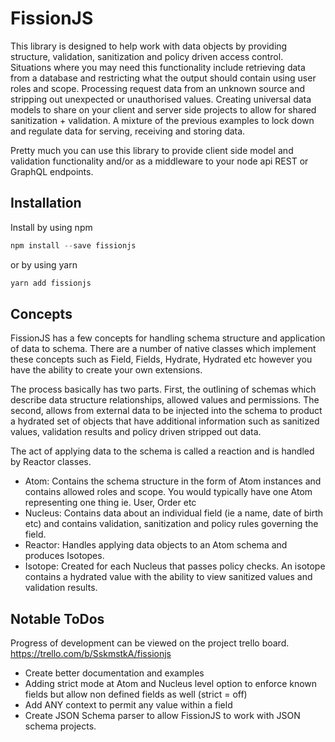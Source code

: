 # FissionJS

This library is designed to help work with data objects by providing structure, validation, sanitization and policy driven access control. Situations where you may need this functionality include retrieving data from a database and restricting what the output should contain using user roles and scope. Processing request data from an unknown source and stripping out unexpected or unauthorised values. Creating universal data models to share on your client and server side projects to allow for shared sanitization + validation. A mixture of the previous examples to lock down and regulate data for serving, receiving and storing data. 

Pretty much you can use this library to provide client side model and validation functionality and/or as a middleware to your node api REST or GraphQL endpoints.


## Installation
Install by using npm 

```javascript
npm install --save fissionjs
```

or by using yarn
```javascript
yarn add fissionjs
```

## Concepts
FissionJS has a few concepts for handling schema structure and application of data to schema. There are a number of native classes which implement these concepts such as Field, Fields, Hydrate, Hydrated etc however you have the ability to create your own extensions.

The process basically has two parts. First, the outlining of schemas which describe data structure relationships, allowed values and permissions. The second, allows from external data to be injected into the schema to product a hydrated set of objects that have additional information such as sanitized values, validation results and policy driven stripped out data.

The act of applying data to the schema is called a reaction and is handled by Reactor classes.

- Atom: Contains the schema structure in the form of Atom instances and contains allowed roles and scope. You would typically have one Atom representing one thing ie. User, Order etc
- Nucleus: Contains data about an individual field (ie a name, date of birth etc) and contains validation, sanitization and policy rules governing the field.
- Reactor: Handles applying data objects to an Atom schema and produces Isotopes.
- Isotope: Created for each Nucleus that passes policy checks. An isotope contains a hydrated value with the ability to view sanitized values and validation results.

## Notable ToDos
Progress of development can be viewed on the project trello board. https://trello.com/b/SskmstkA/fissionjs

- Create better documentation and examples
- Adding strict mode at Atom and Nucleus level option to enforce known fields but allow non defined fields as well (strict = off)
- Add ANY context to permit any value within a field
- Create JSON Schema parser to allow FissionJS to work with JSON schema projects.
